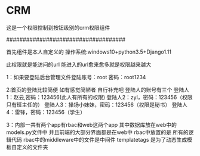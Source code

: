 # CRM
这是一个权限控制到按钮级别的crm权限组件




####################################

首先组件是本人自定义的
操作系统:windows10+python3.5+Django1.11

此权限就是能访问的url  能进入的url愈来愈多就是权限越来越大

1：如果要登陆后台管理文件登陆账号：root 密码：root1234

2:首页的登陆比较简便 如有感觉简陋者 自行补充吧 
    登陆人的账号有三个
    登陆人1：赵云,密码：123456(此人有所有的权限)
    登陆人2：zyl，密码：123456（权限只有班主任的）
    登陆人3：操场小妹妹，密码：123456（权限是秘书）
    登陆人4：雷锋，密码：123456（学生）
    
    
 3：内部一共有两个app有rbac和web这两个app
    其中数据库放在web中的models.py文件中 并且前端的大部分界面都是在web中
    rbac中放置的是 所有的逻辑代码
    rbac中的middleware中的文件是中间件
    templatetags 是为了动态生成模板自定义的文件夹
    
    
